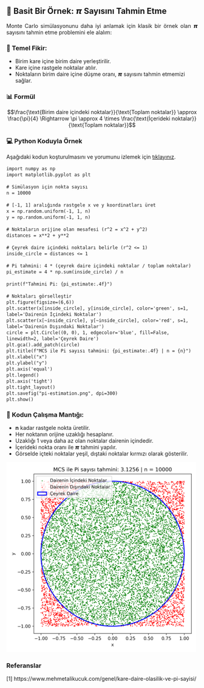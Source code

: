 <h2>📝 Basit Bir Örnek: 𝞹 Sayısını Tahmin Etme</h2>

<p align="justify">Monte Carlo simülasyonunu daha iyi anlamak için klasik bir örnek olan 𝞹 sayısını tahmin etme problemini ele alalım:</p>

<h3>📐 Temel Fikir:</h3>
<ul>
    <li>Birim kare içine birim daire yerleştirilir.</li>
    <li>Kare içine rastgele noktalar atılır.</li>
    <li>Noktaların birim daire içine düşme oranı, 𝞹 sayısını tahmin etmemizi sağlar.</li>
</ul>

<h3>📊 Formül</h3>

$$\frac{\text{Birim daire iç​indeki noktalar}}{\text{Toplam noktalar}} \approx \frac{\pi}{4} \Rightarrow \pi \approx 4 \times \frac{\text{İçerideki noktalar}}{\text{Toplam noktalar}}$$

<h3>💻 Python Koduyla Örnek</h3>

<p align="justify">Aşağıdaki kodun koşturulmasını ve yorumunu izlemek için <a href="https://www.youtube.com/watch?v=uY9mXSJkxpw">tıklayınız</a>.</p>

```
import numpy as np
import matplotlib.pyplot as plt

# Simülasyon için nokta sayısı
n = 10000

# [-1, 1] aralığında rastgele x ve y koordinatları üret
x = np.random.uniform(-1, 1, n)
y = np.random.uniform(-1, 1, n)

# Noktaların orijine olan mesafesi (r^2 = x^2 + y^2)
distances = x**2 + y**2

# Çeyrek daire içindeki noktaları belirle (r^2 <= 1)
inside_circle = distances <= 1

# Pi tahmini: 4 * (çeyrek daire içindeki noktalar / toplam noktalar)
pi_estimate = 4 * np.sum(inside_circle) / n

print(f"Tahmini Pi: {pi_estimate:.4f}")

# Noktaları görselleştir
plt.figure(figsize=(6,6))
plt.scatter(x[inside_circle], y[inside_circle], color='green', s=1, label='Dairenin İçindeki Noktalar')
plt.scatter(x[~inside_circle], y[~inside_circle], color='red', s=1, label='Dairenin Dışındaki Noktalar')
circle = plt.Circle((0, 0), 1, edgecolor='blue', fill=False, linewidth=2, label='Çeyrek Daire')
plt.gca().add_patch(circle)
plt.title(f"MCS ile Pi sayısı tahmini: {pi_estimate:.4f} | n = {n}")
plt.xlabel("x")
plt.ylabel("y")
plt.axis('equal')
plt.legend()
plt.axis('tight')
plt.tight_layout()
plt.savefig("pi-estimation.png", dpi=300)
plt.show()
```

<h3>🧪 Kodun Çalışma Mantığı:</h3>
<ul>
    <li><b>n</b> kadar rastgele nokta üretilir.</li>
    <li>Her noktanın orijine uzaklığı hesaplanır.</li>
    <li>Uzaklığı 1 veya daha az olan noktalar dairenin içindedir.</li>
    <li>İçerideki nokta oranı ile 𝞹 tahmini yapılır.</li>
    <li>Görselde içteki noktalar yeşil, dıştaki noktalar kırmızı olarak gösterilir.</li>
</ul>

<img src="pi-estimation.png" alt="monte carlo simülasyonu ile pi sayısı tahmini" width="500" height=auto>

<h3>Referanslar</h3>
<p align="justify">[1] https://www.mehmetalikucuk.com/genel/kare-daire-olasilik-ve-pi-sayisi/</p>